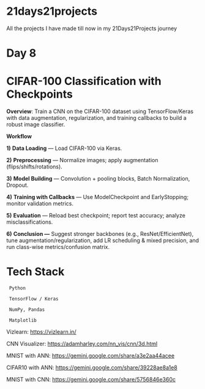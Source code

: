# 21days21projects
All the projects I have made till now in my 21Days21Projects journey

# Day 8

# CIFAR-100 Classification with Checkpoints

   **Overview**: Train a CNN on the CIFAR-100 dataset using TensorFlow/Keras with data augmentation, regularization, and training callbacks to build a robust image classifier.

   **Workflow**
   
   **1)** **Data Loading** — Load CIFAR-100 via Keras.
   
   **2)** **Preprocessing** — Normalize images; apply augmentation (flips/shifts/rotations).
   
   **3)** **Model Building** — Convolution + pooling blocks, Batch Normalization, Dropout.
   
   **4)** **Training with Callbacks** — Use ModelCheckpoint and EarlyStopping; monitor validation metrics.
   
   **5)** **Evaluation** — Reload best checkpoint; report test accuracy; analyze misclassifications.
   
   **6)** **Conclusion —** Suggest stronger backbones (e.g., ResNet/EfficientNet), tune augmentation/regularization, add LR scheduling & mixed precision, and run class-wise metrics/confusion matrix.

# Tech Stack

     Python
   
     TensorFlow / Keras
   
     NumPy, Pandas
   
     Matplotlib

Vizlearn: https://vizlearn.in/

CNN Visualizer: https://adamharley.com/nn_vis/cnn/3d.html

MNIST with ANN: https://gemini.google.com/share/a3e2aa44acee

CIFAR10 with ANN: https://gemini.google.com/share/39228ae8a1e8

MNIST with CNN: https://gemini.google.com/share/5756846e360c
